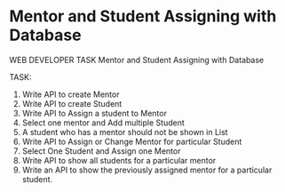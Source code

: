
# Mentor and Student Assigning with Database
WEB DEVELOPER TASK
Mentor and Student Assigning with Database

TASK: 
1. Write API to create Mentor
2. Write API to create Student
3. Write API to Assign a student to Mentor
4. Select one mentor and Add multiple Student 
5. A student who has a mentor should not be shown in List
6. Write API to Assign or Change Mentor for particular Student
7. Select One Student and Assign one Mentor
8. Write API to show all students for a particular mentor
9. Write an API to show the previously assigned mentor for a particular student.



 






